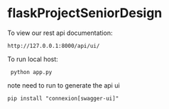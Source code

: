 # flaskProjectSeniorDesign

To view our rest api documentation:

``` http://127.0.0.1:8000/api/ui/ ```

To run local host:

``` python app.py```

note need to run to generate the api ui

```pip install "connexion[swagger-ui]"```


